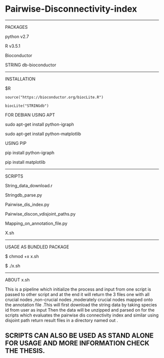 # Pairwise-Disconnectivity-index

-------------------------------------

PACKAGES

python v2.7

R v3.5.1

Bioconductor

STRING db-bioconductor

-------------------------------------

INSTALLATION

$R

    source("https://bioconductor.org/biocLite.R")

    biocLite("STRINGdb")

FOR DEBIAN USING APT

sudo apt-get install python-igraph

sudo apt-get install python-matplotlib

USING PIP

pip install python-igraph

pip install matplotlib

----------------------------------------

SCRIPTS

String_data_download.r

Stringdb_parse.py

Pairwise_dis_index.py

Pairwise_discon_vdisjoint_paths.py

Mapping_on_annotation_file.py

X.sh

-------------------------------------------

USAGE AS BUNDLED PACKAGE

$ chmod +x x.sh

$ ./x.sh

------------------------------------------------

ABOUT x.sh

This is a pipeline which initialize the process and input from one script is passed to other script and at the end it will return the 3 files one with all crucial nodes ,non-crucial nodes ,moderately crucial nodes mapped onto the annotation file .This will first download the string data by taking species id from user as input Then the data will be unzipped and parsed on for the scripts which evaluates the pairwise dis connectivity index and similar using disjoint path return result files in a directory named out .

SCRIPTS CAN ALSO BE USED AS STAND ALONE FOR USAGE AND MORE INFORMATION CHECK THE THESIS.
--------------------------------------------------------------------------------------------
